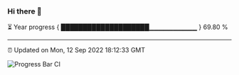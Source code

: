 ### Hi there 👋

⏳ Year progress { ████████████████████▁▁▁▁▁▁▁▁▁▁ } 69.80 %

---

⏰ Updated on Mon, 12 Sep 2022 18:12:33 GMT

![Progress Bar CI](https://github.com/Shyam-Makwana/GitHub-Actions-Demo/workflows/Progress%20Bar%20CI/badge.svg)
